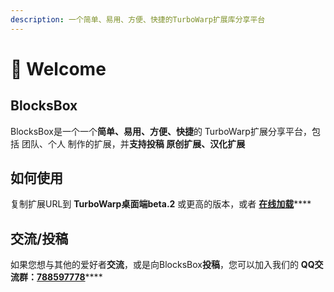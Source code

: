 ```yaml
---
description: 一个简单、易用、方便、快捷的TurboWarp扩展库分享平台
---
```


# 🥳 Welcome

## BlocksBox

BlocksBox是一个一个**简单、易用、方便、快捷**的 TurboWarp扩展分享平台，包括 团队、个人 制作的扩展，并**支持投稿 原创扩展、汉化扩展**

## 如何使用

复制扩展URL到 **TurboWarp桌面端beta.2** 或更高的版本，或者 [**在线加载**](https://turbowarp.org/editor)****

## 交流/投稿

如果您想与其他的爱好者**交流**，或是向BlocksBox**投稿**，您可以加入我们的 **QQ交流群：**[**788597778**](https://jq.qq.com/?\_wv=1027\&k=eEOA4jAR)****
